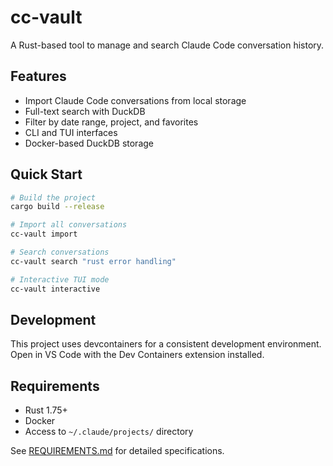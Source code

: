 # cc-vault

A Rust-based tool to manage and search Claude Code conversation history.

## Features

- Import Claude Code conversations from local storage
- Full-text search with DuckDB
- Filter by date range, project, and favorites
- CLI and TUI interfaces
- Docker-based DuckDB storage

## Quick Start

```bash
# Build the project
cargo build --release

# Import all conversations
cc-vault import

# Search conversations
cc-vault search "rust error handling"

# Interactive TUI mode
cc-vault interactive
```

## Development

This project uses devcontainers for a consistent development environment. Open in VS Code with the Dev Containers extension installed.

## Requirements

- Rust 1.75+
- Docker
- Access to `~/.claude/projects/` directory

See [REQUIREMENTS.md](REQUIREMENTS.md) for detailed specifications.
